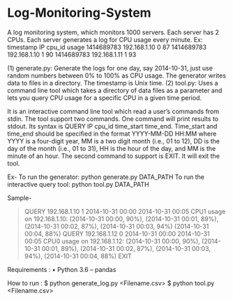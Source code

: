 # Log-Monitoring-System

A log monitoring system, which monitors 1000 servers. Each server has 2 CPUs. Each server generates a log for CPU usage every minute. 
Ex: timestamp IP cpu_id usage 
    1414689783 192.168.1.10 0 87 
    1414689783 192.168.1.10 1 90 
    1414689783 192.168.1.11 1 93 

(1) generate.py: Generate the logs for one day, say 2014-10-31, just use random numbers between 0% to 100% as CPU usage. 
    The generator writes data to files in a directory. The timestamp is Unix time. 
(2) tool.py: Uses a command line tool which takes a directory of data files as a parameter and lets you query CPU usage for a specific CPU in a       given time period. 
   
It is an interactive command line tool which read a user’s commands from stdin. The tool support two commands. 
One command will print results to stdout. Its syntax is QUERY IP cpu_id time_start time_end. Time_start and time_end should be specified in the format YYYY-MM-DD HH:MM where YYYY is a four-digit year, MM is a two digit month (i.e., 01 to 12), DD is the day of the month (i.e., 01 to 31), HH is the hour of the day, and MM is the minute of an hour. 
The second command to support is EXIT. It will exit the tool.

Ex- To run the generator: 
python generate.py DATA_PATH 
To run the interactive query tool:
python tool.py DATA_PATH

Sample-
>QUERY 192.168.1.10 1 2014-10-31 00:00 2014-10-31 00:05 
CPU1 usage on 192.168.1.10: (2014-10-31 00:00, 90%), (2014-10-31 00:01, 89%), (2014-10-31 00:02, 87%), (2014-10-31 00:03, 94%) (2014-10-31 00:04, 88%) 
>QUERY 192.168.1.12 0 2014-10-31 00:00 2014-10-31 00:05 
CPU0 usage on 192.168.1.12: (2014-10-31 00:00, 90%), (2014-10-31 00:01, 89%), (2014-10-31 00:02, 87%), (2014-10-31 00:03, 94%), (2014-10-31 00:04, 88%) 
>EXIT

Requirements : 
• Python 3.6 – pandas

How to run : 
$ python generate_log.py <Filename.csv> 
$ python tool.py <Filename.csv>
